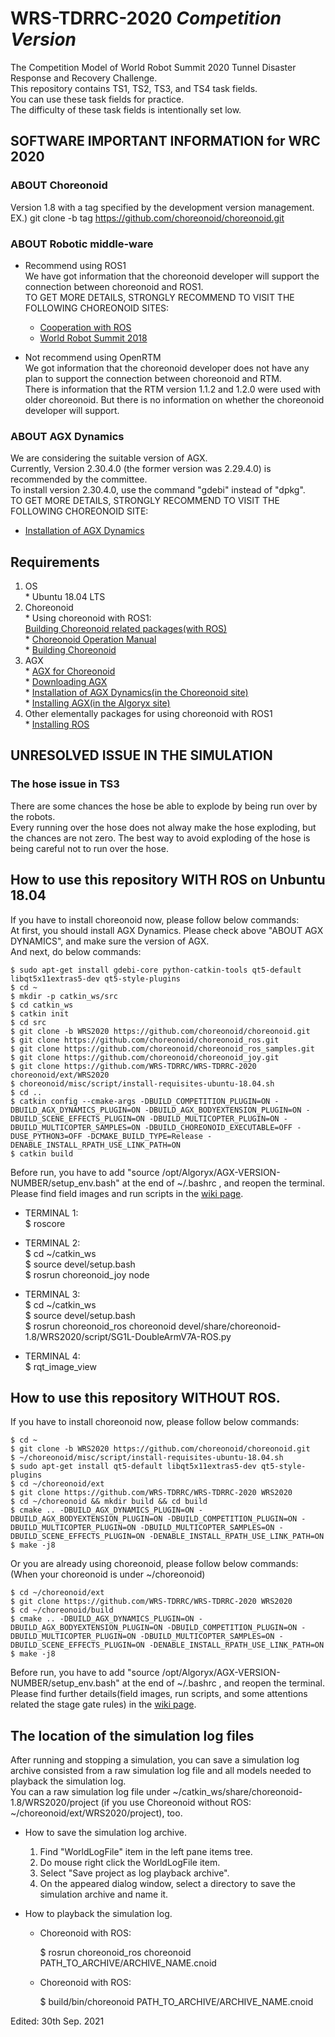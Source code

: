 # WRS-TDRRC-2020 _Competition Version_  
The Competition Model of World Robot Summit 2020 Tunnel Disaster Response and Recovery Challenge.  
This repository contains TS1, TS2, TS3, and TS4 task fields.  
You can use these task fields for practice.  
The difficulty of these task fields is intentionally set low.  

## SOFTWARE IMPORTANT INFORMATION for WRC 2020  
### ABOUT Choreonoid  
Version 1.8 with a tag specified by the development version management.  
EX.) git clone -b tag https://github.com/choreonoid/choreonoid.git  

### ABOUT Robotic middle-ware  
 * Recommend using ROS1  
We have got information that the choreonoid developer will support the connection between choreonoid and ROS1.  
TO GET MORE DETAILS, STRONGLY RECOMMEND TO VISIT THE FOLLOWING CHOREONOID SITES:

    * [Cooperation with ROS](https://choreonoid.org/en/documents/latest/ros/index.html)  
    * [World Robot Summit 2018](https://choreonoid.org/en/documents/latest/wrs2018/index.html)  

 * Not recommend using OpenRTM  
We got information that the choreonoid developer does not have any plan to support the connection between choreonoid and RTM.  
There is information that the RTM version 1.1.2 and 1.2.0 were used with older choreonoid. But there is no information on whether the choreonoid developer will support.  

### ABOUT AGX Dynamics  
We are considering the suitable version of AGX.  
Currently, Version 2.30.4.0 (the former version was 2.29.4.0) is recommended by the committee.  
To install version 2.30.4.0, use the command "gdebi" instead of "dpkg".  
TO GET MORE DETAILS, STRONGLY RECOMMEND TO VISIT THE FOLLOWING CHOREONOID SITE:

  * [Installation of AGX Dynamics](https://translate.google.com/translate?sl=auto&tl=en&u=https://choreonoid.org/ja/documents/latest/agxdynamics/install/install-agx-ubuntu.html%23id5)  

## Requirements  

  1. OS  
    * Ubuntu 18.04 LTS  
  2. Choreonoid  
    * Using choreonoid with ROS1:  
      [Building Choreonoid related packages(with ROS)](https://choreonoid.org/en/documents/latest/ros/build-choreonoid.html)  
    * [Choreonoid Operation Manual](https://choreonoid.org/en/manuals/latest/index.html)  
    * [Building Choreonoid](https://choreonoid.org/en/manuals/latest/install/build-ubuntu.html#development-version)  
  3. AGX  
    * [AGX for Choreonoid](https://choreonoid.org/en/manuals/latest/agxdynamics/index.html)  
    * [Downloading AGX](https://www.algoryx.se/download/?id=2592)  
    * [Installation of AGX Dynamics(in the Choreonoid site)](https://translate.google.com/translate?sl=auto&tl=en&u=https://choreonoid.org/ja/documents/latest/agxdynamics/install/install-agx-ubuntu.html%23id5)  
    * [Installing AGX(in the Algoryx site)](https://www.algoryx.se/documentation/complete/agx/tags/latest/UserManual/source/installation.html#install-on-ubuntu-16-04)  
  4. Other elementally packages for using choreonoid with ROS1  
    * [Installing ROS](https://choreonoid.org/en/documents/latest/ros/install-ros.html)  

## UNRESOLVED ISSUE IN THE SIMULATION  
### The hose issue in TS3  
 There are some chances the hose be able to explode by being run over by the robots.  
 Every running over the hose does not alway make the hose exploding, but the chances are not zero.
 The best way to avoid exploding of the hose is being careful not to run over the hose.  
 
## How to use this repository WITH ROS on Unbuntu 18.04  
If you have to install choreonoid now, please follow below commands:  
At first, you should install AGX Dynamics. Please check above "ABOUT AGX DYNAMICS", and make sure the version of AGX.  
And next, do below commands:  

    $ sudo apt-get install gdebi-core python-catkin-tools qt5-default libqt5x11extras5-dev qt5-style-plugins  
    $ cd ~  
    $ mkdir -p catkin_ws/src  
    $ cd catkin_ws  
    $ catkin init  
    $ cd src  
    $ git clone -b WRS2020 https://github.com/choreonoid/choreonoid.git  
    $ git clone https://github.com/choreonoid/choreonoid_ros.git  
    $ git clone https://github.com/choreonoid/choreonoid_ros_samples.git  
    $ git clone https://github.com/choreonoid/choreonoid_joy.git  
    $ git clone https://github.com/WRS-TDRRC/WRS-TDRRC-2020 choreonoid/ext/WRS2020  
    $ choreonoid/misc/script/install-requisites-ubuntu-18.04.sh  
    $ cd ..    
    $ catkin config --cmake-args -DBUILD_COMPETITION_PLUGIN=ON -DBUILD_AGX_DYNAMICS_PLUGIN=ON -DBUILD_AGX_BODYEXTENSION_PLUGIN=ON -DBUILD_SCENE_EFFECTS_PLUGIN=ON -DBUILD_MULTICOPTER_PLUGIN=ON -DBUILD_MULTICOPTER_SAMPLES=ON -DBUILD_CHOREONOID_EXECUTABLE=OFF -DUSE_PYTHON3=OFF -DCMAKE_BUILD_TYPE=Release -DENABLE_INSTALL_RPATH_USE_LINK_PATH=ON   
    $ catkin build  

Before run, you have to add "source /opt/Algoryx/AGX-VERSION-NUMBER/setup_env.bash" at the end of ~/.bashrc , and reopen the terminal.  
Please find field images and run scripts in the [wiki page](https://github.com/WRS-TDRRC/WRS-TDRRC-2020/wiki).  

* TERMINAL 1:  
    $ roscore  

* TERMINAL 2:  
    $ cd ~/catkin_ws  
    $ source devel/setup.bash  
    $ rosrun choreonoid_joy node  

* TERMINAL 3:  
    $ cd ~/catkin_ws  
    $ source devel/setup.bash  
    $ rosrun choreonoid_ros choreonoid devel/share/choreonoid-1.8/WRS2020/script/SG1L-DoubleArmV7A-ROS.py  

* TERMINAL 4:  
    $ rqt_image_view  

## How to use this repository WITHOUT ROS.  
If you have to install choreonoid now, please follow below commands:  

    $ cd ~  
    $ git clone -b WRS2020 https://github.com/choreonoid/choreonoid.git  
    $ ~/choreonoid/misc/script/install-requisites-ubuntu-18.04.sh  
    $ sudo apt-get install qt5-default libqt5x11extras5-dev qt5-style-plugins  
    $ cd ~/choreonoid/ext  
    $ git clone https://github.com/WRS-TDRRC/WRS-TDRRC-2020 WRS2020
    $ cd ~/choreonoid && mkdir build && cd build  
    $ cmake .. -DBUILD_AGX_DYNAMICS_PLUGIN=ON -DBUILD_AGX_BODYEXTENSION_PLUGIN=ON -DBUILD_COMPETITION_PLUGIN=ON -DBUILD_MULTICOPTER_PLUGIN=ON -DBUILD_MULTICOPTER_SAMPLES=ON -DBUILD_SCENE_EFFECTS_PLUGIN=ON -DENABLE_INSTALL_RPATH_USE_LINK_PATH=ON  
    $ make -j8  

Or you are already using choreonoid, please follow below commands:  
(When your choreonoid is under ~/choreonoid)  

    $ cd ~/choreonoid/ext  
    $ git clone https://github.com/WRS-TDRRC/WRS-TDRRC-2020 WRS2020
    $ cd ~/choreonoid/build  
    $ cmake .. -DBUILD_AGX_DYNAMICS_PLUGIN=ON -DBUILD_AGX_BODYEXTENSION_PLUGIN=ON -DBUILD_COMPETITION_PLUGIN=ON -DBUILD_MULTICOPTER_PLUGIN=ON -DBUILD_MULTICOPTER_SAMPLES=ON -DBUILD_SCENE_EFFECTS_PLUGIN=ON -DENABLE_INSTALL_RPATH_USE_LINK_PATH=ON  
    $ make -j8  

Before run, you have to add "source /opt/Algoryx/AGX-VERSION-NUMBER/setup_env.bash" at the end of ~/.bashrc , and reopen the terminal.  
Please find further details(field images, run scripts, and some attentions related the stage gate rules) in the [wiki page](https://github.com/WRS-TDRRC/WRS-TDRRC-2020/wiki).  

## The location of the simulation log files  
After running and stopping a simulation, you can save a simulation log archive consisted from a raw simulation log file and all models needed to playback the simulation log.  
You can a raw simulation log file under \~/catkin_ws/share/choreonoid-1.8/WRS2020/project (if you use Choreonoid without ROS: \~/choreonoid/ext/WRS2020/project), too.  

  * How to save the simulation log archive.  
    1. Find "WorldLogFile" item in the left pane items tree.  
    2. Do mouse right click the WorldLogFile item.  
    3. Select "Save project as log playback archive".  
    4. On the appeared dialog window, select a directory to save the simulation archive and name it.  

  * How to playback the simulation log.   

    * Choreonoid with ROS:

      $ rosrun choreonoid_ros choreonoid PATH_TO_ARCHIVE/ARCHIVE_NAME.cnoid  

    * Choreonoid with ROS:

      $ build/bin/choreonoid PATH_TO_ARCHIVE/ARCHIVE_NAME.cnoid  

Edited: 30th Sep. 2021
